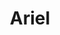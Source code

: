 ---
title: "Ariel"
id: "ArielHolo"
image: "/images/disney/ArielHolo.jpg"
link: "https://square.link/u/NbJo1aBo"
price: "$6.00"
description: "ARIEL \"THE LITTLE MERMAID\" HOLOGRAPHIC VINYL STICKER | 3\""
---